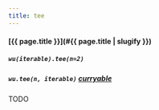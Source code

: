 ```yaml
---
title: tee
---
```

#### [{{ page.title }}](#{{ page.title | slugify }})
##### `wu(iterable).tee(n=2)`
##### `wu.tee(n, iterable)` *[curryable](#curryable)*

TODO
